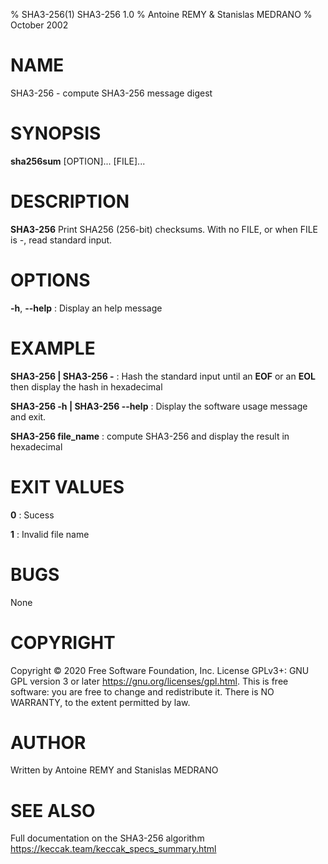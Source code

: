 % SHA3-256(1) SHA3-256 1.0
% Antoine REMY & Stanislas MEDRANO
% October 2002

# NAME
SHA3-256 - compute SHA3-256 message digest

# SYNOPSIS
**sha256sum** [OPTION]... [FILE]...

# DESCRIPTION
**SHA3-256** Print SHA256 (256-bit) checksums. With no FILE, or when FILE is -, read standard input.

# OPTIONS
**-h**, **--help**
: Display an help message

# EXAMPLE
**SHA3-256 | SHA3-256 -**
: Hash the standard input until an **EOF** or an **EOL** then display the hash in hexadecimal

**SHA3-256 -h | SHA3-256 --help**
: Display the software usage message and exit.

**SHA3-256 file_name**
: compute SHA3-256 and display the result in hexadecimal

# EXIT VALUES
**0**
: Sucess

**1**
: Invalid file name

# BUGS
None


# COPYRIGHT
Copyright © 2020 Free Software Foundation, Inc.  License GPLv3+: GNU GPL version 3 or later <https://gnu.org/licenses/gpl.html>.
This is free software: you are free to change and redistribute it.  There is NO WARRANTY, to the extent permitted by law.

# AUTHOR
Written by Antoine REMY and Stanislas MEDRANO

# SEE ALSO
Full documentation on the SHA3-256 algorithm https://keccak.team/keccak_specs_summary.html
